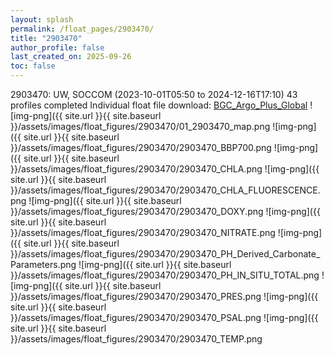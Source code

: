```yaml
---
layout: splash
permalink: /float_pages/2903470/
title: "2903470"
author_profile: false
last_created_on: 2025-09-26
toc: false
---
```

 
2903470: UW, SOCCOM (2023-10-01T05:50 to 2024-12-16T17:10)
43 profiles completed
Individual float file download: [BGC_Argo_Plus_Global](https://ftp.soest.hawaii.edu/bgc_argo_plus/Individual_Floats/outliers_removed/2903470_Sprof_processed.nc)
![img-png]({{ site.url }}{{ site.baseurl }}/assets/images/float_figures/2903470/01_2903470_map.png
![img-png]({{ site.url }}{{ site.baseurl }}/assets/images/float_figures/2903470/2903470_BBP700.png
![img-png]({{ site.url }}{{ site.baseurl }}/assets/images/float_figures/2903470/2903470_CHLA.png
![img-png]({{ site.url }}{{ site.baseurl }}/assets/images/float_figures/2903470/2903470_CHLA_FLUORESCENCE.png
![img-png]({{ site.url }}{{ site.baseurl }}/assets/images/float_figures/2903470/2903470_DOXY.png
![img-png]({{ site.url }}{{ site.baseurl }}/assets/images/float_figures/2903470/2903470_NITRATE.png
![img-png]({{ site.url }}{{ site.baseurl }}/assets/images/float_figures/2903470/2903470_PH_Derived_Carbonate_Parameters.png
![img-png]({{ site.url }}{{ site.baseurl }}/assets/images/float_figures/2903470/2903470_PH_IN_SITU_TOTAL.png
![img-png]({{ site.url }}{{ site.baseurl }}/assets/images/float_figures/2903470/2903470_PRES.png
![img-png]({{ site.url }}{{ site.baseurl }}/assets/images/float_figures/2903470/2903470_PSAL.png
![img-png]({{ site.url }}{{ site.baseurl }}/assets/images/float_figures/2903470/2903470_TEMP.png
